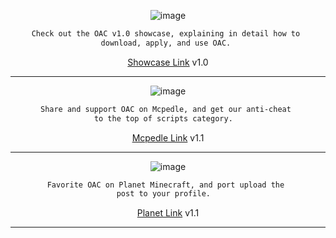 <div align="center">
  
  ![image](https://media.discordapp.net/attachments/974194513767694367/1024214390435762176/Untitled3.png)

```diff
Check out the OAC v1.0 showcase, explaining in detail how to 
download, apply, and use OAC. 
```
[Showcase Link](https://youtu.be/sJks4fBk6t8) v1.0

  ---

  ![image](https://media.discordapp.net/attachments/974194513767694367/1024214390863573084/Untitled31.png)

```diff
Share and support OAC on Mcpedle, and get our anti-cheat 
to the top of scripts category.  
```
[Mcpedle Link](https://mcpedl.com/new-realm-anti-cheat-oac/) v1.1

  ---

  ![image](https://media.discordapp.net/attachments/974194513767694367/1024214391274618921/Untitled32.png)

```diff
Favorite OAC on Planet Minecraft, and port upload the 
post to your profile.  
```
[Planet Link](https://www.planetminecraft.com/mod/new-minecraft-bedrock-anti-cheat-oac-anti-horion-toolbox-v1-1-1-19-22/) v1.1

  ---


